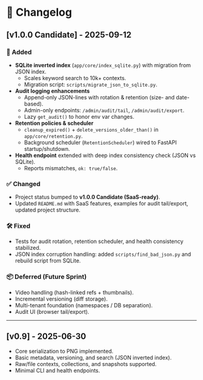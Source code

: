 # 📜 Changelog

## [v1.0.0 Candidate] - 2025-09-12

### 🚀 Added

- **SQLite inverted index** (`app/core/index_sqlite.py`) with migration from JSON index.
  - Scales keyword search to 10k+ contexts.
  - Migration script: `scripts/migrate_json_to_sqlite.py`.
- **Audit logging enhancements**
  - Append-only JSON-lines with rotation & retention (size- and date-based).
  - Admin-only endpoints: `/admin/audit/tail`, `/admin/audit/export`.
  - Lazy `get_audit()` to honor env var changes.
- **Retention policies & scheduler**
  - `cleanup_expired()` + `delete_versions_older_than()` in `app/core/retention.py`.
  - Background scheduler (`RetentionScheduler`) wired to FastAPI startup/shutdown.
- **Health endpoint** extended with deep index consistency check (JSON vs SQLite).
  - Reports mismatches, `ok: true/false`.

### ✅ Changed

- Project status bumped to **v1.0.0 Candidate (SaaS-ready)**.
- Updated `README.md` with SaaS features, examples for audit tail/export, updated project structure.

### 🛠 Fixed

- Tests for audit rotation, retention scheduler, and health consistency stabilized.
- JSON index corruption handling: added `scripts/find_bad_json.py` and rebuild script from SQLite.

### 📦 Deferred (Future Sprint)

- Video handling (hash-linked refs + thumbnails).
- Incremental versioning (diff storage).
- Multi-tenant foundation (namespaces / DB separation).
- Audit UI (browser tail/export).

---

## [v0.9] - 2025-06-30

- Core serialization to PNG implemented.
- Basic metadata, versioning, and search (JSON inverted index).
- Raw/file contexts, collections, and snapshots supported.
- Minimal CLI and health endpoints.
